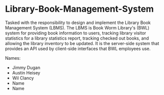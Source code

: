# Library-Book-Management-System
Tasked with the responsibility to design and implement the Library Book Management System (LBMS). The LBMS is Book Worm Library's (BWL) system for providing book information to users, tracking library visitor statistics for a library statistics report, tracking checked out books, and allowing the library inventory to be updated. It is the server-side system that provides an API used by client-side interfaces that BWL employees use.

Names:
* Jimmy Dugan
* Austin Heisey
* Wil Clancy
* Name
* Name
